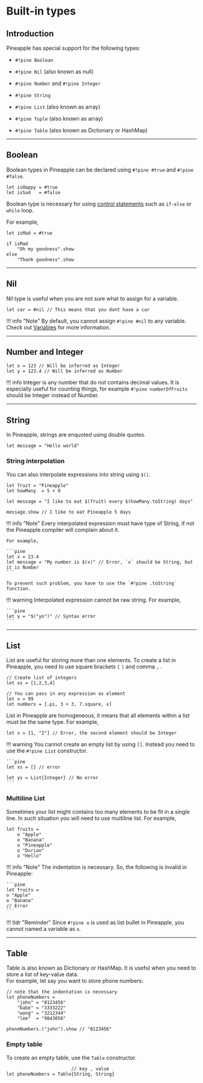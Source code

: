 # Built-in types

## Introduction

Pineapple has special support for the following types:

- `#!pine Boolean`

- `#!pine Nil` (also known as null)

- `#!pine Number` and `#!pine Integer`

- `#!pine String`

- `#!pine List` (also known as array)

- `#!pine Tuple` (also known as array)

- `#!pine Table` (also known as Dictionary or HashMap)

---

## Boolean

Boolean types in Pineapple can be declared using `#!pine #true` and `#!pine #false`.  

```pine
let isHappy = #true
let isSad   = #false
```

Boolean type is necessary for using [control statements](./025-ControlFlowStatements.md) such as `if-else` or `while` loop.

For example,

```pine
let isMad = #true

if isMad
    "Oh my goodness".show
else
    "Thank goodness".show
```

---

## Nil

Nil type is useful when you are not sure what to assign for a variable.

```pine
let car = #nil // This means that you dont have a car
```

!!! info "Note"
    By default, you cannot assign `#!pine #nil` to any variable. Check out [Variables](./020-Variables.md) for more information.

---

## Number and Integer

```pine
let x = 123 // Will be inferred as Integer
let y = 123.4 // Will be inferred as Number
```

!!! info
    Integer is any number that do not contains decimal values. It is especially useful for counting things, for example `#!pine numberOfFruits` should be Integer instead of Number.

---

## String

In Pineapple, strings are enquoted using double quotes.

```pine
let message = "Hello world"
```

### String interpolation

You can also interpolate expressions into string using `$()`. 

```pine
let fruit = "Pineapple"
let howMany  = 5 + 9

let message = "I like to eat $(fruit) every $(howMany.toString) days"

message.show // I like to eat Pineapple 5 days
```

!!! info "Note"
    Every interpolated expression must have type of String, if not the Pineapple compiler will complain about it.  

    For example,
    
    ```pine
    let x = 23.4
    let message = "My number is $(x)" // Error, `x` should be String, but it is Number
    ```

    To prevent such problem, you have to use the `#!pine .toString` function.

!!! warning
    Interpolated expression cannot be raw string. For example,

    ```pine
    let y = "$("yo")" // Syntax error
    ```

---

## List

List are useful for storing more than one elements. To create a list in Pineapple, you need to use square brackets `[` `]` and comma `,` .

```pine
// Create list of integers
let xs = [1,2,3,4]

// You can pass in any expression as element
let x = 99
let numbers = [.pi, 3 + 3, 7.square, x]
```

List in Pineapple are homogeneous, it means that all elements within a list must be the same type. For example,

```pine
let x = [1, "2"] // Error, the second element should be Integer
```

!!! warning
    You cannot create an empty list by using `[]`. Instead you need to use the `#!pine List` constructor.

    ```pine
    let xs = [] // error

    let ys = List{Integer} // No error
    ```

### Multiline List

Sometimes your list might contains too many elements to be fit in a single line. In such situation you will need to use multiline list. For example,

```pine
let fruits =
    o "Apple"
    o "Banana"
    o "Pineapple"
    o "Durian"
    o "Hello"
```

!!! info "Note"
    The indentation is necessary. So, the following is invalid in Pineapple:

    ```pine
    let fruits = 
    o "Apple"
    o "Banana"
    // Error
    ```

!!! tldr "Reminder"
    Since `#!pine o` is used as list bullet in Pineapple, you cannot named a variable as `o`.

---

## Table

Table is also known as Dictionary or HashMap. It is useful when you need to store a list of key-value data.  
For example, let say you want to store phone numbers:

```pine
// note that the indentation is necessary
let phoneNumbers =
    "john" = "0123456"
    "babe" = "3333222"
    "wong" = "3212344"
    "lee"  = "9843056"

phoneNumbers.("john").show // "0123456"
```

### Empty table

To create an empty table, use the `Table` constructor.

```pine
                        // key , value
let phoneNumbers = Table{String, String}
```
